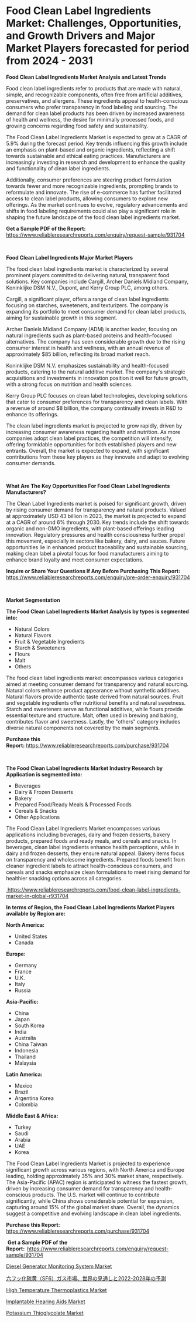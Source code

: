 <p><h1>Food Clean Label Ingredients Market: Challenges, Opportunities, and Growth Drivers and Major Market Players forecasted for period from 2024 - 2031</h1></p><p><strong>Food Clean Label Ingredients Market Analysis and Latest Trends</strong></p>
<p><p>Food clean label ingredients refer to products that are made with natural, simple, and recognizable components, often free from artificial additives, preservatives, and allergens. These ingredients appeal to health-conscious consumers who prefer transparency in food labeling and sourcing. The demand for clean label products has been driven by increased awareness of health and wellness, the desire for minimally processed foods, and growing concerns regarding food safety and sustainability.</p><p>The Food Clean Label Ingredients Market is expected to grow at a CAGR of 5.9% during the forecast period. Key trends influencing this growth include an emphasis on plant-based and organic ingredients, reflecting a shift towards sustainable and ethical eating practices. Manufacturers are increasingly investing in research and development to enhance the quality and functionality of clean label ingredients.</p><p>Additionally, consumer preferences are steering product formulation towards fewer and more recognizable ingredients, prompting brands to reformulate and innovate. The rise of e-commerce has further facilitated access to clean label products, allowing consumers to explore new offerings. As the market continues to evolve, regulatory advancements and shifts in food labeling requirements could also play a significant role in shaping the future landscape of the food clean label ingredients market.</p></p>
<p><strong>Get a Sample PDF of the Report:&nbsp;</strong> <a href="https://www.reliableresearchreports.com/enquiry/request-sample/931704">https://www.reliableresearchreports.com/enquiry/request-sample/931704</a></p>
<p>&nbsp;</p>
<p><strong>Food Clean Label Ingredients Major Market Players</strong></p>
<p><p>The food clean label ingredients market is characterized by several prominent players committed to delivering natural, transparent food solutions. Key companies include Cargill, Archer Daniels Midland Company, Koninklijke DSM N.V., Dupont, and Kerry Group PLC, among others.</p><p>Cargill, a significant player, offers a range of clean label ingredients focusing on starches, sweeteners, and texturizers. The company is expanding its portfolio to meet consumer demand for clean label products, aiming for sustainable growth in this segment.</p><p>Archer Daniels Midland Company (ADM) is another leader, focusing on natural ingredients such as plant-based proteins and health-focused alternatives. The company has seen considerable growth due to the rising consumer interest in health and wellness, with an annual revenue of approximately $85 billion, reflecting its broad market reach.</p><p>Koninklijke DSM N.V. emphasizes sustainability and health-focused products, catering to the natural additive market. The company's strategic acquisitions and investments in innovation position it well for future growth, with a strong focus on nutrition and health sciences.</p><p>Kerry Group PLC focuses on clean label technologies, developing solutions that cater to consumer preferences for transparency and clean labels. With a revenue of around $8 billion, the company continually invests in R&D to enhance its offerings.</p><p>The clean label ingredients market is projected to grow rapidly, driven by increasing consumer awareness regarding health and nutrition. As more companies adopt clean label practices, the competition will intensify, offering formidable opportunities for both established players and new entrants. Overall, the market is expected to expand, with significant contributions from these key players as they innovate and adapt to evolving consumer demands.</p></p>
<p>&nbsp;</p>
<p><strong>What Are The Key Opportunities For Food Clean Label Ingredients Manufacturers?</strong></p>
<p><p>The Clean Label Ingredients market is poised for significant growth, driven by rising consumer demand for transparency and natural products. Valued at approximately USD 43 billion in 2023, the market is projected to expand at a CAGR of around 6% through 2030. Key trends include the shift towards organic and non-GMO ingredients, with plant-based offerings leading innovation. Regulatory pressures and health consciousness further propel this movement, especially in sectors like bakery, dairy, and sauces. Future opportunities lie in enhanced product traceability and sustainable sourcing, making clean label a pivotal focus for food manufacturers aiming to enhance brand loyalty and meet consumer expectations.</p></p>
<p><strong>Inquire or Share Your Questions If Any Before Purchasing This Report:</strong> <a href="https://www.reliableresearchreports.com/enquiry/pre-order-enquiry/931704">https://www.reliableresearchreports.com/enquiry/pre-order-enquiry/931704</a></p>
<p>&nbsp;</p>
<p><strong>Market Segmentation</strong></p>
<p><strong>The Food Clean Label Ingredients Market Analysis by types is segmented into:</strong></p>
<p><ul><li>Natural Colors</li><li>Natural Flavors</li><li>Fruit & Vegetable Ingredients</li><li>Starch & Sweeteners</li><li>Flours</li><li>Malt</li><li>Others</li></ul></p>
<p><p>The food clean label ingredients market encompasses various categories aimed at meeting consumer demand for transparency and natural sourcing. Natural colors enhance product appearance without synthetic additives. Natural flavors provide authentic taste derived from natural sources. Fruit and vegetable ingredients offer nutritional benefits and natural sweetness. Starch and sweeteners serve as functional additives, while flours provide essential texture and structure. Malt, often used in brewing and baking, contributes flavor and sweetness. Lastly, the "others" category includes diverse natural components not covered by the main segments.</p></p>
<p><strong>Purchase this Report:&nbsp;</strong><a href="https://www.reliableresearchreports.com/purchase/931704">https://www.reliableresearchreports.com/purchase/931704</a></p>
<p>&nbsp;</p>
<p><strong>The Food Clean Label Ingredients Market Industry Research by Application is segmented into:</strong></p>
<p><ul><li>Beverages</li><li>Dairy & Frozen Desserts</li><li>Bakery</li><li>Prepared Food/Ready Meals & Processed Foods</li><li>Cereals & Snacks</li><li>Other Applications</li></ul></p>
<p><p>The Food Clean Label Ingredients Market encompasses various applications including beverages, dairy and frozen desserts, bakery products, prepared foods and ready meals, and cereals and snacks. In beverages, clean label ingredients enhance health perceptions, while in dairy and frozen desserts, they ensure natural appeal. Bakery items focus on transparency and wholesome ingredients. Prepared foods benefit from cleaner ingredient labels to attract health-conscious consumers, and cereals and snacks emphasize clean formulations to meet rising demand for healthier snacking options across all categories.</p></p>
<p><a href="https://www.reliableresearchreports.com/food-clean-label-ingredients-market-in-global-r931704">&nbsp;https://www.reliableresearchreports.com/food-clean-label-ingredients-market-in-global-r931704</a></p>
<p><strong>In terms of Region, the Food Clean Label Ingredients Market Players available by Region are:</strong></p>
<p>
    <p> <strong> North America: </strong>
        <ul>
            <li>United States</li>
            <li>Canada</li>
        </ul>
        </p> 
    <p> <strong> Europe: </strong>
        <ul>
            <li>Germany</li>
            <li>France</li>
            <li>U.K.</li>
            <li>Italy</li>
            <li>Russia</li>
        </ul>
        </p> 
    <p> <strong> Asia-Pacific: </strong>
        <ul>
            <li>China</li>
            <li>Japan</li>
            <li>South Korea</li>
            <li>India</li>
            <li>Australia</li>
            <li>China Taiwan</li>
            <li>Indonesia</li>
            <li>Thailand</li>
            <li>Malaysia</li>
        </ul>
        </p> 
    <p> <strong> Latin America: </strong>
        <ul>
            <li>Mexico</li>
            <li>Brazil</li>
            <li>Argentina Korea</li>
            <li>Colombia</li>
        </ul>
        </p> 
    <p> <strong> Middle East & Africa: </strong>
        <ul>
            <li>Turkey</li>
            <li>Saudi</li>
            <li>Arabia</li>
            <li>UAE</li>
            <li>Korea</li>
        </ul>
    </p>
    </p>
<p><p>The Food Clean Label Ingredients Market is projected to experience significant growth across various regions, with North America and Europe leading, holding approximately 35% and 30% market share, respectively. The Asia-Pacific (APAC) region is anticipated to witness the fastest growth, driven by increasing consumer demand for transparency and health-conscious products. The U.S. market will continue to contribute significantly, while China shows considerable potential for expansion, capturing around 15% of the global market share. Overall, the dynamics suggest a competitive and evolving landscape in clean label ingredients.</p></p>
<p><strong>Purchase this Report: </strong><a href="https://www.reliableresearchreports.com/purchase/931704">https://www.reliableresearchreports.com/purchase/931704</a></p>
<p>&nbsp;<strong>Get a Sample PDF of the Report:&nbsp;&nbsp;</strong><a href="https://www.reliableresearchreports.com/enquiry/request-sample/931704">https://www.reliableresearchreports.com/enquiry/request-sample/931704</a></p>
<p><strong></strong></p>
<p><p><a href="https://medium.com/@candicecromwelld631/the-growth-of-the-diesel-generator-monitoring-system-market-has-been-significant-driven-by-7111df1ce692">Diesel Generator Monitoring System Market</a></p><p><a href="https://medium.com/@novastamm2023/sulfur-hexafluoride-sf6-gas-market-global-outlook-and-forecast-2022-2028-f8a31865ceb0">六フッ化硫黄（SF6）ガス市場、世界の見通しと2022-2028年の予測</a></p><p><a href="https://issuu.com/reportprime-2/docs/high-temperature-thermoplastics-mar_62513b6960be35">High Temperature Thermoplastics Market</a></p><p><a href="https://www.linkedin.com/pulse/global-implantable-hearing-aids-market-size-trends-analysis-0kaxe?trackingId=sre4wezsRpSzSNWNr7Guxw%3D%3D">Implantable Hearing Aids Market</a></p><p><a href="https://www.linkedin.com/pulse/charting-future-comprehensive-analysis-global-potassium-thioglycolate-pycgf?trackingId=jl1sNhafQKu6jI5xmOqD2Q%3D%3D">Potassium Thioglycolate Market</a></p></p>